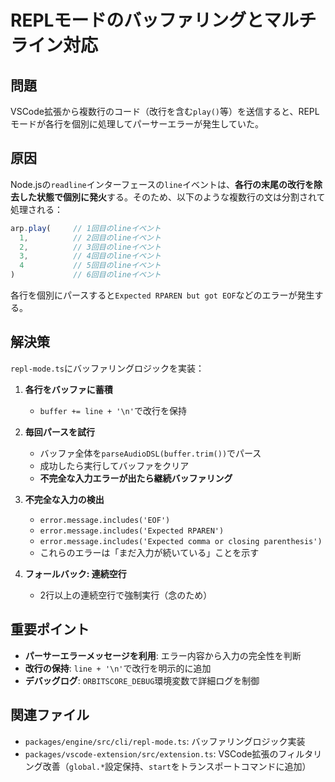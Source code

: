 # REPLモードのバッファリングとマルチライン対応

## 問題

VSCode拡張から複数行のコード（改行を含む`play()`等）を送信すると、REPLモードが各行を個別に処理してパーサーエラーが発生していた。

## 原因

Node.jsの`readline`インターフェースの`line`イベントは、**各行の末尾の改行を除去した状態で個別に発火**する。そのため、以下のような複数行の文は分割されて処理される：

```javascript
arp.play(     // 1回目のlineイベント
  1,          // 2回目のlineイベント
  2,          // 3回目のlineイベント
  3,          // 4回目のlineイベント
  4           // 5回目のlineイベント
)             // 6回目のlineイベント
```

各行を個別にパースすると`Expected RPAREN but got EOF`などのエラーが発生する。

## 解決策

`repl-mode.ts`にバッファリングロジックを実装：

1. **各行をバッファに蓄積**
   - `buffer += line + '\n'`で改行を保持

2. **毎回パースを試行**
   - バッファ全体を`parseAudioDSL(buffer.trim())`でパース
   - 成功したら実行してバッファをクリア
   - **不完全な入力エラーが出たら継続バッファリング**

3. **不完全な入力の検出**
   - `error.message.includes('EOF')`
   - `error.message.includes('Expected RPAREN')`
   - `error.message.includes('Expected comma or closing parenthesis')`
   - これらのエラーは「まだ入力が続いている」ことを示す

4. **フォールバック: 連続空行**
   - 2行以上の連続空行で強制実行（念のため）

## 重要ポイント

- **パーサーエラーメッセージを利用**: エラー内容から入力の完全性を判断
- **改行の保持**: `line + '\n'`で改行を明示的に追加
- **デバッグログ**: `ORBITSCORE_DEBUG`環境変数で詳細ログを制御

## 関連ファイル

- `packages/engine/src/cli/repl-mode.ts`: バッファリングロジック実装
- `packages/vscode-extension/src/extension.ts`: VSCode拡張のフィルタリング改善（`global.*`設定保持、`start`をトランスポートコマンドに追加）